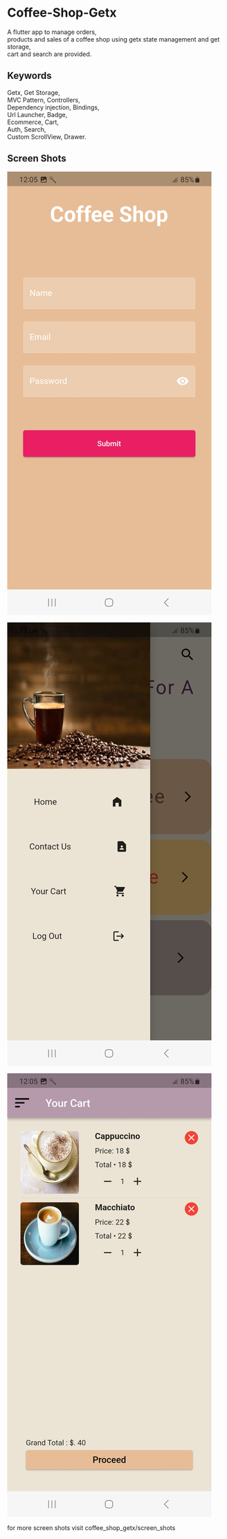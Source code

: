 # Coffee-Shop-Getx

A flutter app to manage orders,     
products and sales of a coffee shop using getx state management and get storage,   
cart and search are provided. 
## Keywords 
Getx, Get Storage,      
MVC Pattern, Controllers,     
Dependency injection, Bindings,    
Url Launcher, Badge,    
Ecommerce, Cart,     
Auth, Search,        
Custom ScrollView,  Drawer.     
## Screen Shots      

    
![alt text](https://github.com/mo7amedaliEbaid/Coffee-Shop-Getx/blob/master/coffee_shop_getx/screen_shots/login.jpg?raw=true)


   
![alt text](https://github.com/mo7amedaliEbaid/Coffee-Shop-Getx/blob/master/coffee_shop_getx/screen_shots/drawer.jpg?raw=true)




![alt text](https://github.com/mo7amedaliEbaid/Coffee-Shop-Getx/blob/master/coffee_shop_getx/screen_shots/cart.jpg?raw=true)
  
  
       
  
  for more screen shots visit coffee_shop_getx/screen_shots
  
